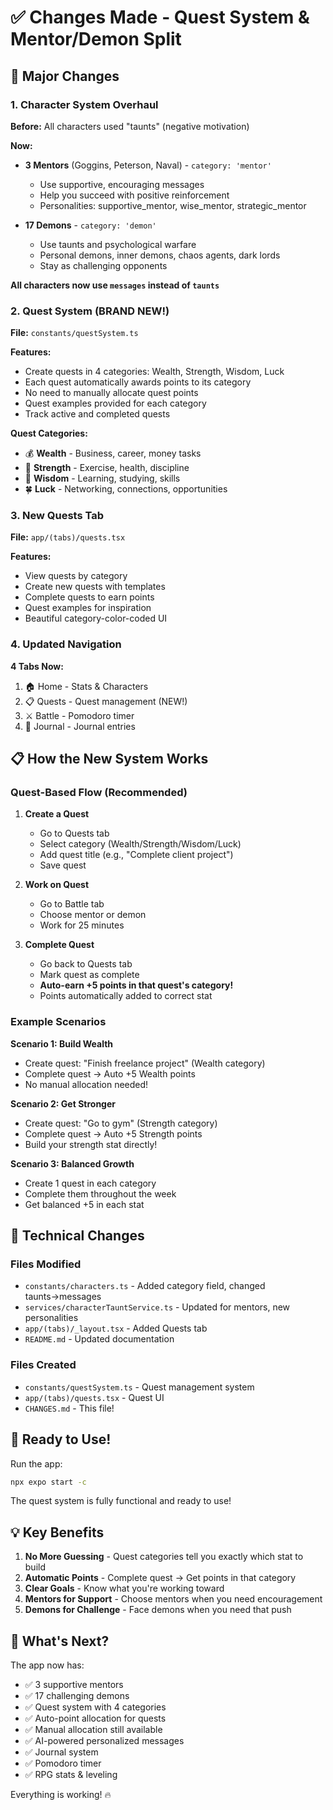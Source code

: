 # ✅ Changes Made - Quest System & Mentor/Demon Split

## 🎯 Major Changes

### 1. Character System Overhaul

**Before:** All characters used "taunts" (negative motivation)

**Now:**
- **3 Mentors** (Goggins, Peterson, Naval) - `category: 'mentor'`
  - Use supportive, encouraging messages
  - Help you succeed with positive reinforcement
  - Personalities: supportive_mentor, wise_mentor, strategic_mentor

- **17 Demons** - `category: 'demon'`
  - Use taunts and psychological warfare
  - Personal demons, inner demons, chaos agents, dark lords
  - Stay as challenging opponents

**All characters now use `messages` instead of `taunts`**

### 2. Quest System (BRAND NEW!)

**File:** `constants/questSystem.ts`

**Features:**
- Create quests in 4 categories: Wealth, Strength, Wisdom, Luck
- Each quest automatically awards points to its category
- No need to manually allocate quest points
- Quest examples provided for each category
- Track active and completed quests

**Quest Categories:**
- 💰 **Wealth** - Business, career, money tasks
- 💪 **Strength** - Exercise, health, discipline
- 🧠 **Wisdom** - Learning, studying, skills
- 🍀 **Luck** - Networking, connections, opportunities

### 3. New Quests Tab

**File:** `app/(tabs)/quests.tsx`

**Features:**
- View quests by category
- Create new quests with templates
- Complete quests to earn points
- Quest examples for inspiration
- Beautiful category-color-coded UI

### 4. Updated Navigation

**4 Tabs Now:**
1. 🏠 Home - Stats & Characters
2. 📋 Quests - Quest management (NEW!)
3. ⚔️ Battle - Pomodoro timer
4. 📝 Journal - Journal entries

## 📋 How the New System Works

### Quest-Based Flow (Recommended)

1. **Create a Quest**
   - Go to Quests tab
   - Select category (Wealth/Strength/Wisdom/Luck)
   - Add quest title (e.g., "Complete client project")
   - Save quest

2. **Work on Quest**
   - Go to Battle tab
   - Choose mentor or demon
   - Work for 25 minutes

3. **Complete Quest**
   - Go back to Quests tab
   - Mark quest as complete
   - **Auto-earn +5 points in that quest's category!**
   - Points automatically added to correct stat

### Example Scenarios

**Scenario 1: Build Wealth**
- Create quest: "Finish freelance project" (Wealth category)
- Complete quest → Auto +5 Wealth points
- No manual allocation needed!

**Scenario 2: Get Stronger**
- Create quest: "Go to gym" (Strength category)
- Complete quest → Auto +5 Strength points
- Build your strength stat directly!

**Scenario 3: Balanced Growth**
- Create 1 quest in each category
- Complete them throughout the week
- Get balanced +5 in each stat

## 🔧 Technical Changes

### Files Modified
- `constants/characters.ts` - Added category field, changed taunts→messages
- `services/characterTauntService.ts` - Updated for mentors, new personalities
- `app/(tabs)/_layout.tsx` - Added Quests tab
- `README.md` - Updated documentation

### Files Created
- `constants/questSystem.ts` - Quest management system
- `app/(tabs)/quests.tsx` - Quest UI
- `CHANGES.md` - This file!

## 🚀 Ready to Use!

Run the app:
```bash
npx expo start -c
```

The quest system is fully functional and ready to use!

## 💡 Key Benefits

1. **No More Guessing** - Quest categories tell you exactly which stat to build
2. **Automatic Points** - Complete quest → Get points in that category
3. **Clear Goals** - Know what you're working toward
4. **Mentors for Support** - Choose mentors when you need encouragement
5. **Demons for Challenge** - Face demons when you need that push

## 🎯 What's Next?

The app now has:
- ✅ 3 supportive mentors
- ✅ 17 challenging demons
- ✅ Quest system with 4 categories
- ✅ Auto-point allocation for quests
- ✅ Manual allocation still available
- ✅ AI-powered personalized messages
- ✅ Journal system
- ✅ Pomodoro timer
- ✅ RPG stats & leveling

Everything is working! 🔥
